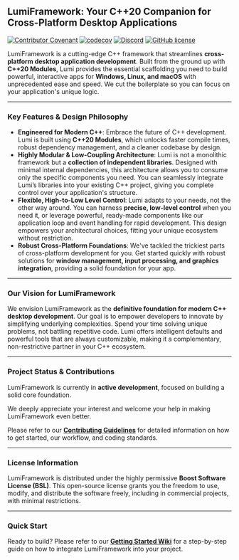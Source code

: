 ## LumiFramework: Your C++20 Companion for Cross-Platform Desktop Applications
[![Contributor Covenant](https://img.shields.io/badge/Contributor%20Covenant-2.1-4baaaa.svg)](CODE_OF_CONDUCT.md)
[![codecov](https://codecov.io/gh/TheMonHub/LumiFramework/graph/badge.svg?token=2YN92BA4JE)](https://codecov.io/gh/TheMonHub/LumiFramework)
[![Discord](https://img.shields.io/discord/1386311411705315368?label=Discord)](https://discord.gg/2jJaC3yFEH)
[![GitHub license](https://img.shields.io/github/license/TheMonHub/LumiFramework.svg)](LICENSE)

LumiFramework is a cutting-edge C++ framework that streamlines **cross-platform desktop application development**. Built from the ground up with **C++20 Modules**, Lumi provides the essential scaffolding you need to build powerful, interactive apps for **Windows, Linux, and macOS** with unprecedented ease and speed. We cut the boilerplate so you can focus on your application's unique logic.

-----

### Key Features & Design Philosophy

* **Engineered for Modern C++**: Embrace the future of C++ development. Lumi is built using **C++20 Modules**, which unlocks faster compile times, robust dependency management, and a cleaner codebase by design.
* **Highly Modular & Low-Coupling Architecture**: Lumi is not a monolithic framework but a **collection of independent libraries**. Designed with minimal internal dependencies, this architecture allows you to consume only the specific components you need. You can seamlessly integrate Lumi’s libraries into your existing C++ project, giving you complete control over your application's structure.
* **Flexible, High-to-Low Level Control**: Lumi adapts to your needs, not the other way around. You can harness **precise, low-level control** when you need it, or leverage powerful, ready-made components like our application loop and event handling for rapid development. This design empowers your architectural choices, fitting your unique ecosystem without restriction.
* **Robust Cross-Platform Foundations**: We've tackled the trickiest parts of cross-platform development for you. Get started quickly with robust solutions for **window management, input processing, and graphics integration**, providing a solid foundation for your app.

-----

### Our Vision for LumiFramework

We envision LumiFramework as the **definitive foundation for modern C++ desktop development**. Our goal is to empower developers to innovate by simplifying underlying complexities. Spend your time solving unique problems, not battling repetitive code. Lumi offers intelligent defaults and powerful tools that are always customizable, making it a complementary, non-restrictive partner in your C++ ecosystem.

-----

### Project Status & Contributions

LumiFramework is currently in **active development**, focused on building a solid core foundation.

We deeply appreciate your interest and welcome your help in making LumiFramework even better.

Please refer to our **[Contributing Guidelines](https://www.google.com/search?q=CONTRIBUTING.md)** for detailed information on how to get started, our workflow, and coding standards.

-----

### License Information

LumiFramework is distributed under the highly permissive **Boost Software License (BSL)**. This open-source license grants you the freedom to use, modify, and distribute the software freely, including in commercial projects, with minimal restrictions.

-----

### Quick Start

Ready to build? Please refer to our **[Getting Started Wiki](https://github.com/TheMonHub/LumiFramework/wiki/Getting-Started)** for a step-by-step guide on how to integrate LumiFramework into your project.
